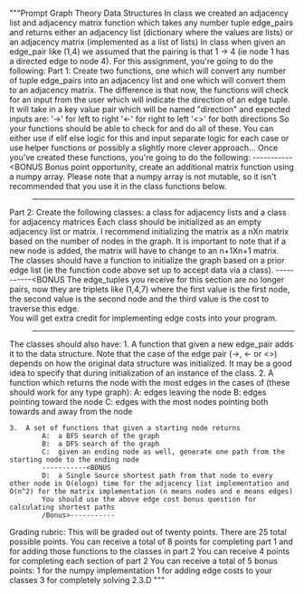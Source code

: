 """Prompt       Graph Theory Data Structures
In class we created an adjacency list and adjacency matrix function which takes any number tuple edge_pairs and returns either an adjacency list (dictionary where the values are lists) or an adjacency matrix (implemented as a list of lists)
In class when given an edge_pair like (1,4) we assumed that the pairing is that 1 -> 4 (ie node 1 has a directed edge to node 4). For this assignment, you're going to do the following:
Part 1:
Create two functions, one which will convert any number of tuple edge_pairs into an adjacency list and one which will convert them to an adjacency matrix.
The difference is that now, the functions will check for an input from the user which will indicate the direction of an edge tuple. It will take in a key value pair which will be named "direction" and expected inputs are:
    '->' for left to right 
    '<-' for right to left 
    '<>' for both directions
So your functions should be able to check for and do all of these. You can either use if elif else logic for this and input separate logic for each case or use helper functions or possibly a slightly more clever approach...
Once you've created these functions, you're going to do the following:
-----------<BONUS
Bonus point opportunity, create an additional matrix function using a numpy array. Please note that a numpy array is not mutable, so it isn't recommended that you use it in the class functions below.
>-----------
Part 2:
Create the following classes: a class for adjacency lists and a class for adjacency matrices
Each class should be initialized as an empty adjacency list or matrix. I recommend initializing the matrix as a nXn matrix based on the number of nodes in the graph. It is important to note that if a new node is added, the matrix will have to change to an n+1Xn+1 matrix.
The classes should have a function to initialize the graph based on a prior edge list (ie the function code above set up to accept data via a class).
-----------<BONUS
The edge_tuples you receive for this section are no longer pairs, now they are triplets like (1,4,7) where the first value is the first node, the second value is the second node and the third value is the cost to traverse this edge.  
You will get extra credit for implementing edge costs into your program.
>-----------
The classes should also have:
    1.  A function that given a new edge_pair adds it to the data structure. Note that the case of the edge pair (->, <- or <>) depends on how the original data structure was initialized. It may be a good idea to specify that during initialization of an instance of the class.
    2.  A function which returns the node with the most edges in the cases of (these should work for any type graph):
            A:  edges leaving the node
            B:  edges pointing toward the node
            C:  edges with the most nodes pointing both towards and away from the node
    
    3.  A set of functions that given a starting node returns 
            A:  a BFS search of the graph
            B:  a DFS search of the graph
            C:  given an ending node as well, generate one path from the starting node to the ending node
            -----------<BONUS
            D:  a Single Source shortest path from that node to every other node in O(elogn) time for the adjacency list implementation and O(n^2) for the matrix implementation (n means nodes and e means edges)
            You should use the above edge cost bonus question for calculating shortest paths
            /Bonus>-----------
Grading rubric:
This will be graded out of twenty points. There are 25 total possible points.
You can receive a total of 8 points for completing part 1 and for adding those functions to the classes in part 2
You can receive 4 points for completing each section of part 2
You can receive a total of 5 bonus points:
    1 for the numpy implementation
    1 for adding edge costs to your classes
    3 for completely solving 2.3.D
"""
